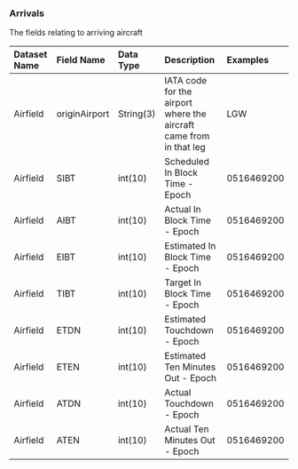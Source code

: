 ### Arrivals

The fields relating to arriving aircraft

| Dataset Name  | Field Name  | Data Type | Description | Examples |
|:--------------|:------------|:----------|:------------|:---------|
|Airfield|originAirport|String(3)|IATA code for the airport where the aircraft came from in that leg|LGW|
|Airfield|SIBT|int(10)|Scheduled In Block Time - Epoch|0516469200|
|Airfield|AIBT|int(10)|Actual In Block Time - Epoch|0516469200|
|Airfield|EIBT|int(10)|Estimated In Block Time - Epoch|0516469200|
|Airfield|TIBT|int(10)|Target In Block Time - Epoch|0516469200|
|Airfield|ETDN|int(10)|Estimated Touchdown - Epoch|0516469200|
|Airfield|ETEN|int(10)|Estimated Ten Minutes Out - Epoch|0516469200|
|Airfield|ATDN|int(10)|Actual Touchdown - Epoch|0516469200|
|Airfield|ATEN|int(10)|Actual Ten Minutes Out - Epoch|0516469200|
